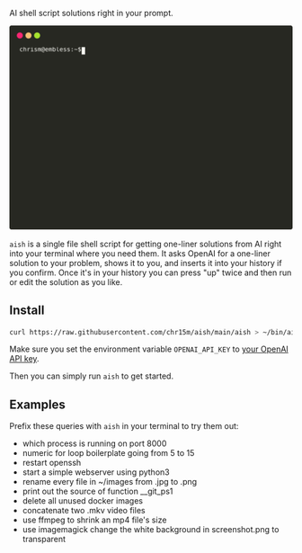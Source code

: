 AI shell script solutions right in your prompt.

![SVG screencast of aish in action](./screencast.svg)

`aish` is a single file shell script for getting one-liner solutions from AI right into your terminal where you need them.
It asks OpenAI for a one-liner solution to your problem, shows it to you, and inserts it into your history if you confirm.
Once it's in your history you can press "up" twice and then run or edit the solution as you like.

## Install

```bash
curl https://raw.githubusercontent.com/chr15m/aish/main/aish > ~/bin/aish && chmod 755 ~/bin/aish
```

Make sure you set the environment variable `OPENAI_API_KEY` to [your OpenAI API key](https://platform.openai.com/account/api-keys).

Then you can simply run `aish` to get started.

## Examples

Prefix these queries with `aish` in your terminal to try them out:

- which process is running on port 8000
- numeric for loop boilerplate going from 5 to 15
- restart openssh
- start a simple webserver using python3
- rename every file in ~/images from .jpg to .png
- print out the source of function __git_ps1
- delete all unused docker images
- concatenate two .mkv video files
- use ffmpeg to shrink an mp4 file's size
- use imagemagick change the white background in screenshot.png to transparent
